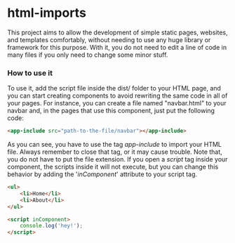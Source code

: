 # html-imports

This project aims to allow the development of simple static pages, websites, and templates comfortably, without needing to use any huge library or framework for this purpose. With it, you do not need to edit a line of code in many files if you only need to change some minor stuff.

### How to use it

To use it, add the script file inside the dist/ folder to your HTML page, and you can start creating components to avoid rewriting the same code in all of your pages. For instance, you can create a file named "navbar.html" to your navbar and, in the pages that use this component, just put the following code:

```html
<app-include src="path-to-the-file/navbar"></app-include>
```

As you can see, you have to use the tag _app-include_ to import your HTML file. Always remember to close that tag, or it may cause trouble. Note that, you do not have to put the file extension.
If you open a _script_ tag inside your component, the scripts inside it will not execute, but you can change this behavior by adding the '_inComponent_' attribute to your script tag.

```html
<ul>
    <li>Home</li>
    <li>About</li>
</ul>

<script inComponent>
    console.log('hey!');
</script>
```
